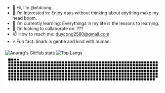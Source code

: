 - 👋 Hi, I’m @ntdcong.
- 👀 I’m interested in: Enjoy days without thinking about anything make my head boom.
- 🌱 I’m currently learning: Everythings in my life is the lessons to learning.
- 💞️ I’m looking to collaborate on: ???
- 📫 How to reach me: duycong2580@gmail.com
- ⚡ Fun fact: Shark is gentle and kind with human.

![Anurag's GitHub stats](https://github-readme-stats.vercel.app/api?username=ntdcong&show_icons=true&bg_color=00000000)
![Top Langs](https://github-readme-stats.vercel.app/api/top-langs/?username=ntdcong&hide_progress=true)
![This is an alt text.](https://raw.githubusercontent.com/platane/snk/output/github-contribution-grid-snake-dark.svg "This is a sample image.")
